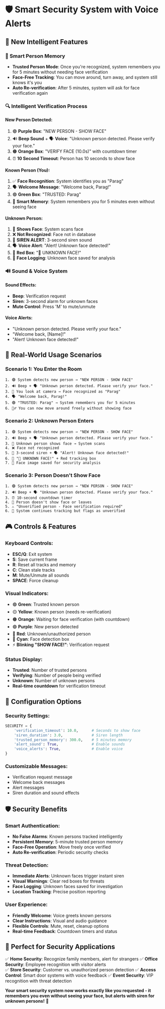 # 🛡️ Smart Security System with Voice Alerts

## 🚀 **New Intelligent Features**

### **🧠 Smart Person Memory**
- **Trusted Person Mode**: Once you're recognized, system remembers you for 5 minutes without needing face verification
- **Face-Free Tracking**: You can move around, turn away, and system still knows it's you
- **Auto Re-verification**: After 5 minutes, system will ask for face verification again

### **🔍 Intelligent Verification Process**

#### **New Person Detected:**
1. 🟣 **Purple Box**: "NEW PERSON - SHOW FACE"
2. 🔊 **Beep Sound** + 🗣️ **Voice**: "Unknown person detected. Please verify your face."
3. 🟠 **Orange Box**: "VERIFY FACE (10.0s)" with countdown timer
4. ⏰ **10 Second Timeout**: Person has 10 seconds to show face

#### **Known Person (You):**
1. ✅ **Face Recognition**: System identifies you as "Parag"
2. 🗣️ **Welcome Message**: "Welcome back, Parag!"
3. 🟢 **Green Box**: "TRUSTED: Parag"
4. 🧠 **Smart Memory**: System remembers you for 5 minutes even without seeing face

#### **Unknown Person:**
1. 👤 **Shows Face**: System scans face
2. ❌ **Not Recognized**: Face not in database
3. 🚨 **SIREN ALERT**: 3-second siren sound
4. 🗣️ **Voice Alert**: "Alert! Unknown face detected!"
5. 🔴 **Red Box**: "🚨 UNKNOWN FACE!"
6. 💾 **Face Logging**: Unknown face saved for analysis

### **🔊 Sound & Voice System**

#### **Sound Effects:**
- **Beep**: Verification request
- **Siren**: 3-second alarm for unknown faces
- **Mute Control**: Press 'M' to mute/unmute

#### **Voice Alerts:**
- "Unknown person detected. Please verify your face."
- "Welcome back, [Name]!"
- "Alert! Unknown face detected!"

## 🎯 **Real-World Usage Scenarios**

### **Scenario 1: You Enter the Room**
```
1. 🟣 System detects new person → "NEW PERSON - SHOW FACE"
2. 🔊 Beep + 🗣️ "Unknown person detected. Please verify your face."
3. 👤 You look at camera → Face recognized as "Parag"
4. 🗣️ "Welcome back, Parag!"
5. 🟢 "TRUSTED: Parag" → System remembers you for 5 minutes
6. 🚶‍♂️ You can now move around freely without showing face
```

### **Scenario 2: Unknown Person Enters**
```
1. 🟣 System detects new person → "NEW PERSON - SHOW FACE"
2. 🔊 Beep + 🗣️ "Unknown person detected. Please verify your face."
3. 👤 Unknown person shows face → System scans
4. ❌ Face not recognized
5. 🚨 3-second siren + 🗣️ "Alert! Unknown face detected!"
6. 🔴 "🚨 UNKNOWN FACE!" + Red tracking box
7. 💾 Face image saved for security analysis
```

### **Scenario 3: Person Doesn't Show Face**
```
1. 🟣 System detects new person → "NEW PERSON - SHOW FACE"
2. 🔊 Beep + 🗣️ "Unknown person detected. Please verify your face."
3. ⏰ 10-second countdown timer
4. 👤 Person doesn't show face or leaves
5. ⚠️ "Unverified person - Face verification required"
6. 🔄 System continues tracking but flags as unverified
```

## 🎮 **Controls & Features**

### **Keyboard Controls:**
- **ESC/Q**: Exit system
- **S**: Save current frame
- **R**: Reset all tracks and memory
- **C**: Clean stale tracks
- **M**: Mute/Unmute all sounds
- **SPACE**: Force cleanup

### **Visual Indicators:**
- 🟢 **Green**: Trusted known person
- 🟡 **Yellow**: Known person (needs re-verification)
- 🟠 **Orange**: Waiting for face verification (with countdown)
- 🟣 **Purple**: New person detected
- 🔴 **Red**: Unknown/unauthorized person
- 💙 **Cyan**: Face detection box
- ⚡ **Blinking "SHOW FACE!"**: Verification request

### **Status Display:**
- **Trusted**: Number of trusted persons
- **Verifying**: Number of people being verified
- **Unknown**: Number of unknown persons
- **Real-time countdown** for verification timeout

## 🔧 **Configuration Options**

### **Security Settings:**
```python
SECURITY = {
    'verification_timeout': 10.0,      # Seconds to show face
    'siren_duration': 3.0,             # Siren length
    'trusted_person_memory': 300.0,    # 5 minutes memory
    'alert_sound': True,               # Enable sounds
    'voice_alerts': True,              # Enable voice
}
```

### **Customizable Messages:**
- Verification request message
- Welcome back messages
- Alert messages
- Siren duration and sound effects

## 🛡️ **Security Benefits**

### **Smart Authentication:**
- **No False Alarms**: Known persons tracked intelligently
- **Persistent Memory**: 5-minute trusted person memory
- **Face-Free Operation**: Move freely once verified
- **Auto Re-verification**: Periodic security checks

### **Threat Detection:**
- **Immediate Alerts**: Unknown faces trigger instant siren
- **Visual Warnings**: Clear red boxes for threats
- **Face Logging**: Unknown faces saved for investigation
- **Location Tracking**: Precise position reporting

### **User Experience:**
- **Friendly Welcome**: Voice greets known persons
- **Clear Instructions**: Visual and audio guidance
- **Flexible Controls**: Mute, reset, cleanup options
- **Real-time Feedback**: Countdown timers and status

## 🎉 **Perfect for Security Applications**

✅ **Home Security**: Recognize family members, alert for strangers
✅ **Office Security**: Employee recognition with visitor alerts  
✅ **Store Security**: Customer vs. unauthorized person detection
✅ **Access Control**: Smart door systems with voice feedback
✅ **Event Security**: VIP recognition with threat detection

**Your smart security system now works exactly like you requested - it remembers you even without seeing your face, but alerts with siren for unknown persons!** 🚀
